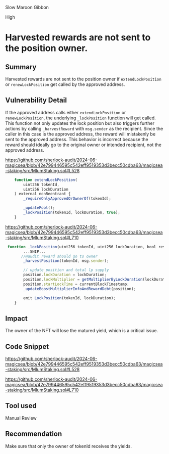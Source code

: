 Slow Maroon Gibbon

High

# Harvested rewards are not sent to the position owner.

## Summary
Harvested rewards are not sent to the position owner if `extendLockPosition` or `renewLockPosition` get called by the approved address. 
## Vulnerability Detail
If the approved address calls either `extendLockPosition` or `renewLockPosition`, the underlying `_lockPosition` function will get called. This function not only updates the lock position but also triggers further actions by calling `_harvestReward` with `msg.sender` as the recipient. Since the caller in this case is the approved address, the reward will mistakenly be sent to the approved address. This behavior is incorrect because the reward should ideally go to the original owner or intended recipient, not the approved address. 

https://github.com/sherlock-audit/2024-06-magicsea/blob/42e799446595c542eff9519353d3becc50cdba63/magicsea-staking/src/MlumStaking.sol#L528

```jsx
    function extendLockPosition(
        uint256 tokenId,
        uint256 lockDuration
    ) external nonReentrant {
        _requireOnlyApprovedOrOwnerOf(tokenId);

        _updatePool();
        _lockPosition(tokenId, lockDuration, true);
    }
```

https://github.com/sherlock-audit/2024-06-magicsea/blob/42e799446595c542eff9519353d3becc50cdba63/magicsea-staking/src/MlumStaking.sol#L710

```jsx
 function _lockPosition(uint256 tokenId, uint256 lockDuration, bool resetInitial) internal {
        ...SNIP...
       //@audit reward should go to owner
        _harvestPosition(tokenId, msg.sender);

        // update position and total lp supply
        position.lockDuration = lockDuration;
        position.lockMultiplier = getMultiplierByLockDuration(lockDuration);
        position.startLockTime = currentBlockTimestamp;
        _updateBoostMultiplierInfoAndRewardDebt(position);

        emit LockPosition(tokenId, lockDuration);
    }

```

## Impact
The owner of the NFT will lose the matured yield, which is a critical issue. 
## Code Snippet
https://github.com/sherlock-audit/2024-06-magicsea/blob/42e799446595c542eff9519353d3becc50cdba63/magicsea-staking/src/MlumStaking.sol#L528

https://github.com/sherlock-audit/2024-06-magicsea/blob/42e799446595c542eff9519353d3becc50cdba63/magicsea-staking/src/MlumStaking.sol#L710
## Tool used

Manual Review

## Recommendation
Make sure that only the owner of tokenId receives the yields. 